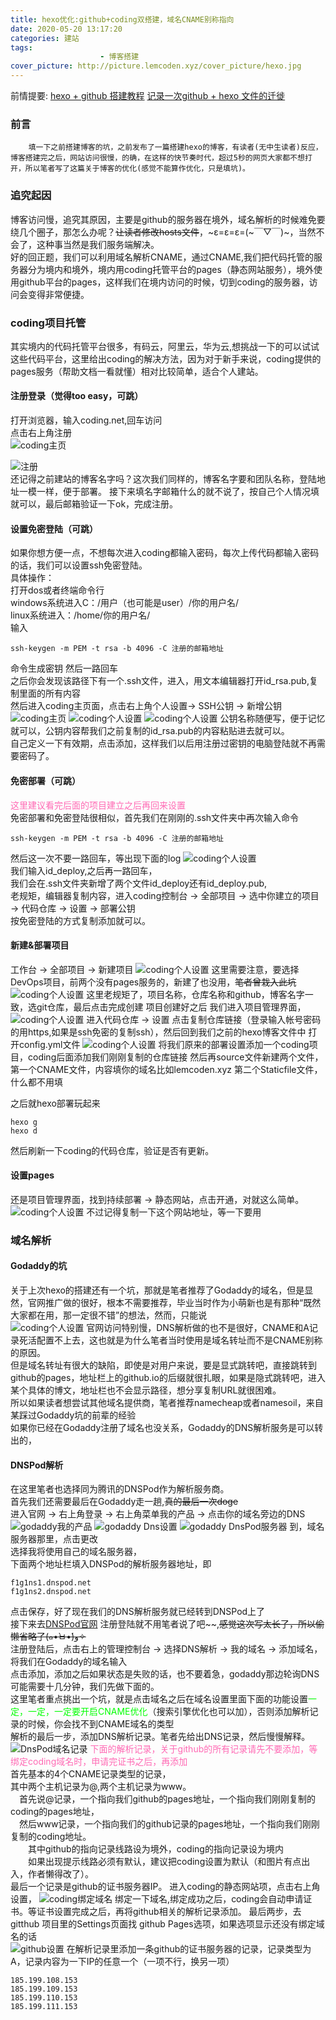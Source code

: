 ```yaml
---
title: hexo优化:github+coding双搭建，域名CNAME别称指向
date: 2020-05-20 13:17:20
categories: 建站
tags:
					- 博客搭建
cover_picture: http://picture.lemcoden.xyz/cover_picture/hexo.jpg
---
```

前情提要:
<a href="https://lemcoden.xyz/2020/01/05/hexo-github-%E6%90%AD%E5%BB%BA%E6%95%99%E7%A8%8B/">hexo + github 搭建教程</a>
<a href="https://lemcoden.xyz/2020/01/06/%E8%AE%B0%E5%BD%95%E4%B8%80%E6%AC%A1github-hexo-%E6%96%87%E4%BB%B6%E7%9A%84%E8%BF%81%E5%BE%99/">记录一次github + hexo 文件的迁徙</a>
### 前言
		填一下之前搭建博客的坑，之前发布了一篇搭建hexo的博客，有读者(无中生读者)反应，博客搭建完之后，网站访问很慢，的确，在这样的快节奏时代，超过5秒的网页大家都不想打开，所以笔者写了这篇关于博客的优化(感觉不能算作优化，只是填坑)。
<!-- more -->

### 追究起因
博客访问慢，追究其原因，主要是github的服务器在境外，域名解析的时候难免要绕几个圈子，那怎么办呢？~~让读者修改hosts文件~~，\~ε=ε=ε=(\~￣▽￣)\~，当然不会了，这种事当然是我们服务端解决。<br/>
好的回正题，我们可以利用域名解析CNAME，通过CNAME,我们把代码托管的服务器分为境内和境外，境内用coding托管平台的pages（静态网站服务），境外使用github平台的pages，这样我们在境内访问的时候，切到coding的服务器，访问会变得非常便捷。
### coding项目托管
其实境内的代码托管平台很多，有码云，阿里云，华为云,想挑战一下的可以试试这些代码平台，这里给出coding的解决方法，因为对于新手来说，coding提供的pages服务（帮助文档一看就懂）相对比较简单，适合个人建站。<br/>
#### 注册登录（觉得too easy，可跳）
打开浏览器，输入coding.net,回车访问<br/>
点击右上角注册<br/>
![coding主页](http://picture.lemcoden.xyz/blog_optimize/coding_regist.png)<br/>

![注册](http://picture.lemcoden.xyz/blog_optimize/coding_registe_step1.png)<br/>
还记得之前建站的博客名字吗？这次我们同样的，博客名字要和团队名称，登陆地址一模一样，便于部署。
接下来填名字邮箱什么的就不说了，按自己个人情况填就可以，最后邮箱验证一下ok，完成注册。
#### 设置免密登陆（可跳）
如果你想方便一点，不想每次进入coding都输入密码，每次上传代码都输入密码的话，我们可以设置ssh免密登陆。<br/>
具体操作：<br/>
打开dos或者终端命令行<br/>
windows系统进入C：/用户（也可能是user）/你的用户名/<br/>
linux系统进入：/home/你的用户名/<br/>
输入

	ssh-keygen -m PEM -t rsa -b 4096 -C 注册的邮箱地址

命令生成密钥
然后一路回车<br/>
之后你会发现该路径下有一个.ssh文件，进入，用文本编辑器打开id_rsa.pub,复制里面的所有内容<br/>
然后进入coding主页面，点击右上角个人设置→ SSH公钥 → 新增公钥<br/>
![coding主页](http://picture.lemcoden.xyz/blog_optimize/coding_person.png)
![coding个人设置](http://picture.lemcoden.xyz/blog_optimize/coding_pub_id.png)
![coding个人设置](http://picture.lemcoden.xyz/blog_optimize/coding_cipher.png)
公钥名称随便写，便于记忆就可以，公钥内容帮我们之前复制的id_rsa.pub的内容粘贴进去就可以。<br/>
自己定义一下有效期，点击添加，这样我们以后用注册过密钥的电脑登陆就不再需要密码了。<br/>
#### 免密部署（可跳）
<font color=HotPink>这里建议看完后面的项目建立之后再回来设置</font><br/>
免密部署和免密登陆很相似，首先我们在刚刚的.ssh文件夹中再次输入命令

	ssh-keygen -m PEM -t rsa -b 4096 -C 注册的邮箱地址


然后这一次不要一路回车，等出现下面的log
![coding个人设置](http://picture.lemcoden.xyz/blog_optimize/ssh_coding.png) <br/>
我们输入id_deploy,之后再一路回车，<br/>
我们会在.ssh文件夹新增了两个文件id_deploy还有id_deploy.pub,<br/>
老规矩，编辑器复制内容，进入coding控制台 → 全部项目 → 选中你建立的项目 → 代码仓库 → 设置 → 部署公钥 <br/>
按免密登陆的方式复制添加就可以。<br/>
#### 新建&部署项目
工作台 → 全部项目 → 新建项目
![coding个人设置](http://picture.lemcoden.xyz/blog_optimize/coding_new_project.png)
这里需要注意，要选择DevOps项目，前两个没有pages服务的，新建了也没用，~~笔者曾栽入此坑~~
![coding个人设置](http://picture.lemcoden.xyz/blog_optimize/coding_np_step1.png)
这里老规矩了，项目名称，仓库名称和github，博客名字一致，选git仓库，最后点击完成创建
项目创建好之后
我们进入项目管理界面，
![coding个人设置](http://picture.lemcoden.xyz/blog_optimize/coding_np_step1.png)
进入代码仓库 → 设置
点击复制仓库链接（登录输入帐号密码的用https,如果是ssh免密的复制ssh），然后回到我们之前的hexo博客文件中
打开config.yml文件
![coding个人设置](http://picture.lemcoden.xyz/blog_optimize/coding_np_step1.png)
将我们原来的部署设置添加一个coding项目，coding后面添加我们刚刚复制的仓库链接
然后再source文件新建两个文件，第一个CNAME文件，内容填你的域名比如lemcoden.xyz
第二个Staticfile文件，什么都不用填

之后就hexo部署玩起来

```
hexo g
hexo d
```
然后刷新一下coding的代码仓库，验证是否有更新。
#### 设置pages
还是项目管理界面，找到持续部署 → 静态网站，点击开通，对就这么简单。
![coding个人设置](http://picture.lemcoden.xyz/blog_optimize/coding_pages_url.jpg)
不过记得复制一下这个网站地址，等一下要用
### 域名解析
#### Godaddy的坑
关于上次hexo的搭建还有一个坑，那就是笔者推荐了Godaddy的域名，但是显然，官网推广做的很好，根本不需要推荐，毕业当时作为小萌新也是有那种“既然大家都在用，那一定很不错”的想法，然而，只能说<br/>
![coding个人设置](http://picture.lemcoden.xyz/blog_optimize/emoticon1.jpg)
官网访问特别慢，DNS解析做的也不是很好，CNAME和A记录死活配置不上去，这也就是为什么笔者当时使用是域名转址而不是CNAME别称的原因。<br/>
但是域名转址有很大的缺陷，即使是对用户来说，要是显式跳转吧，直接跳转到github的pages，地址栏上的github.io的后缀就很扎眼，如果是隐式跳转吧，进入某个具体的博文，地址栏也不会显示路径，想分享复制URL就很困难。<br/>
所以如果读者想尝试其他域名提供商，笔者推荐namecheap或者namesoil，来自某踩过Godaddy坑的前辈的经验<br/>
如果你已经在Godaddy注册了域名也没关系，Godaddy的DNS解析服务是可以转出的，<br/>
#### DNSPod解析
在这里笔者也选择同为腾讯的DNSPod作为解析服务商。<br/>
首先我们还需要最后在Godaddy走一趟,~~真的最后一次doge~~<br/>
进入官网 → 右上角登录 → 右上角菜单我的产品 → 点击你的域名旁边的DNS <br/>
![godaddy我的产品](http://picture.lemcoden.xyz/blog_optimize/godaddy_dns.jpgraw=true)
![godaddy Dns设置](http://picture.lemcoden.xyz/blog_optimize/godaddy_dns_server.jpg)
![godaddy DnsPod服务器](http://picture.lemcoden.xyz/blog_optimize/godaddy2dnspod.jpg)
到，域名服务器那里，点击更改<br/>
选择我将使用自己的域名服务器， <br/>
下面两个地址栏填入DNSPod的解析服务器地址，即<br/>
```
f1g1ns1.dnspod.net
f1g1ns2.dnspod.net
```
点击保存，好了现在我们的DNS解析服务就已经转到DNSPod上了<br/>
接下来去<a href="https://www.dnspod.cn/">DNSPod官网</a>
注册登陆就不用笔者说了吧\~\~,~~感觉这次写太长了，所以偷懒省略了(๑•̀ㅂ•́)و✧~~<br/>
注册登陆后，点击右上的管理控制台 → 选择DNS解析 → 我的域名 → 添加域名，将我们在Godaddy的域名输入<br/>
点击添加，添加之后如果状态是失败的话，也不要着急，godaddy那边轮询DNS可能需要十几分钟，我们先做下面的。<br/>
这里笔者重点挑出一个坑，就是点击域名之后在域名设置里面下面的功能设置<font color=#00FF00>一定，一定，一定要开启CNAME优化</font>（搜索引擎优化也可以加），否则添加解析记录的时候，你会找不到CNAME域名的类型<br/>
解析的最后一步，添加DNS解析记录。笔者先给出DNS记录，然后慢慢解释。<br/>
![DnsPod域名记录](http://picture.lemcoden.xyz/blog_optimize/dnspod_record.jpg)
<font color=HotPink>下面的解析记录，关于github的所有记录请先不要添加，等绑定coding域名时，申请完证书之后，再添加</font> <br/>
首先基本的4个CNAME记录类型的记录，<br/>
其中两个主机记录为@,两个主机记录为www。<br/>
&emsp;首先说@记录，一个指向我们github的pages地址，一个指向我们刚刚复制的coding的pages地址，<br/>
&emsp;然后www记录，一个指向我们的github记录的pages地址，一个指向我们刚刚复制的coding地址。<br/>
&emsp;&emsp;其中github的指向记录线路设为境外，coding的指向记录设为境内<br/>
&emsp;&emsp;如果出现提示线路必须有默认，建议把coding设置为默认（和图片有点出入，作者懒得改了）。<br/>
最后一个记录是github的证书服务器IP。
进入coding的静态网站项，点击右上角设置，
![coding绑定域名](http://picture.lemcoden.xyz/blog_optimize/coding_bind_domain.jpg)
绑定一下域名,绑定成功之后，coding会自动申请证书。等证书设置完成之后，再将github相关的解析记录添加。
最后两步，去gitthub 项目里的Settings页面找 github Pages选项，如果选项显示还没有绑定域名的话<br/>
![github设置](http://picture.lemcoden.xyz/blog_optimize/github_bind_domain.jpg)
在解析记录里添加一条github的证书服务器的记录，记录类型为A，记录内容为一下IP的任意一个（一项不行，换另一项）<br/>
```
185.199.108.153
185.199.109.153
185.199.110.153
185.199.111.153
```
